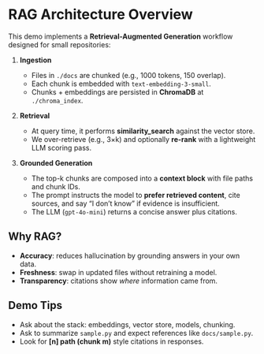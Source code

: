 # RAG Architecture Overview

This demo implements a **Retrieval-Augmented Generation** workflow designed for small repositories:

1. **Ingestion**
   - Files in `./docs` are chunked (e.g., 1000 tokens, 150 overlap).
   - Each chunk is embedded with `text-embedding-3-small`.
   - Chunks + embeddings are persisted in **ChromaDB** at `./chroma_index`.

2. **Retrieval**
   - At query time, it performs **similarity_search** against the vector store.
   - We over-retrieve (e.g., 3×k) and optionally **re-rank** with a lightweight LLM scoring pass.

3. **Grounded Generation**
   - The top-k chunks are composed into a **context block** with file paths and chunk IDs.
   - The prompt instructs the model to **prefer retrieved content**, cite sources, and say “I don’t know” if evidence is insufficient.
   - The LLM (`gpt-4o-mini`) returns a concise answer plus citations.

## Why RAG?
- **Accuracy**: reduces hallucination by grounding answers in your own data.
- **Freshness**: swap in updated files without retraining a model.
- **Transparency**: citations show *where* information came from.

## Demo Tips
- Ask about the stack: embeddings, vector store, models, chunking.
- Ask to summarize `sample.py` and expect references like `docs/sample.py`.
- Look for **[n] path (chunk m)** style citations in responses.
